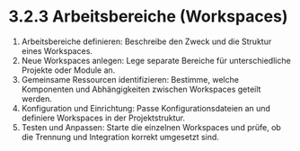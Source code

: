 # 3.2.3 Arbeitsbereiche (Workspaces)

1. Arbeitsbereiche definieren: Beschreibe den Zweck und die Struktur eines Workspaces.
2. Neue Workspaces anlegen: Lege separate Bereiche für unterschiedliche Projekte oder Module an.
3. Gemeinsame Ressourcen identifizieren: Bestimme, welche Komponenten und Abhängigkeiten zwischen Workspaces geteilt werden.
4. Konfiguration und Einrichtung: Passe Konfigurationsdateien an und definiere Workspaces in der Projektstruktur.
5. Testen und Anpassen: Starte die einzelnen Workspaces und prüfe, ob die Trennung und Integration korrekt umgesetzt sind.
